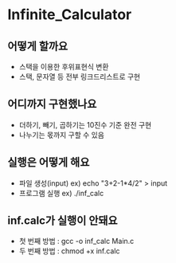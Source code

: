 # Infinite_Calculator

## 어떻게 할까요
* 스택을 이용한 후위표현식 변환
* 스택, 문자열 등 전부 링크드리스트로 구현

## 어디까지 구현했나요
* 더하기, 빼기, 곱하기는 10진수 기준 완전 구현
* 나누기는 몫까지 구할 수 있음

## 실행은 어떻게 해요
* 파일 생성(input)  ex)  echo "3+2-1*4/2" > input
* 프로그램 실행      ex)  ./inf_calc

## inf.calc가 실행이 안돼요
* 첫 번째 방법 : gcc -o inf_calc Main.c
* 두 번째 방법 : chmod +x inf.calc
